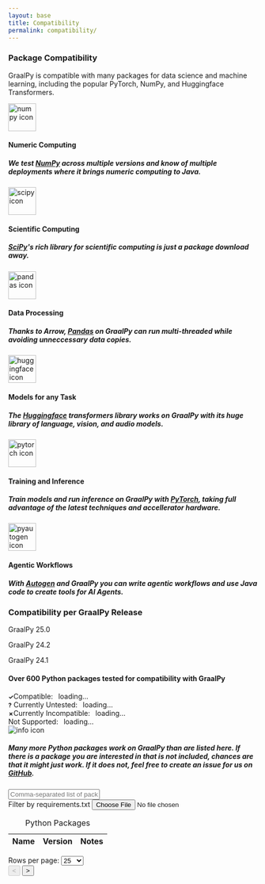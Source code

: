 ```yaml
---
layout: base
title: Compatibility
permalink: compatibility/
---
```


<style>
img.pylogo {
  width: 56px;
  height: 56px;
}

.langbenefits__icon_pylogo {
  width: 80px;
}

.dataTable-version {
  min-width: 120px;
}

.highlight-package::before
{
  float: right;
  border-radius: 50%;
  margin-top: 0.5ex;
  width: 15px;
  height: 15px;
  display: inline-block;
  margin-right: 5px;
}

.legend-item-1::before
{
  font-size: 12px;
  font-weight: bold;
  text-align: center;
  content: "✓";
}

.legend-item-2::before
{
  font-size: 12px;
  font-weight: bold;
  text-align: center;
  content: "?";
}

.legend-item-3::before
{
  font-size: 12px;
  font-weight: bold;
  text-align: center;
  content: "✗";
}

#compatibility-stats-compatible,
#compatibility-stats-untested,
#compatibility-stats-incompatible,
#compatibility-stats-not-supported {
  padding-left: 0.5em;
}
</style>


<script src="{{ '/assets/js/check_compatibility_helpers.js' | relative_url }}"></script>
<script>
    DB.ANY_VERSION = "any";
    DB.INSTALLS_BUT_FAILS_TESTS = "The package installs, but the test suite was not set up for GraalPy.";
    DB.FAILS_TO_INSTALL = "We have been unable to build, install, or run tests for this package.";
    DB.UNSUPPORTED = "The package is unsupported.";
    DB.PERCENT_PASSING = (pct) => `${pct}% of the tests are passing on GraalPy.`;
    const PATCH_AVAILABLE = "GraalPy will automatically apply a patch when installing this package to improve compatibility.";
    const LOWER_PRIORITY = "This version works, but there is no reason to prefer it over more recent versions.";
    const BUILD_SCRIPT_AVAILABLE = (url) => `If you have trouble building this package, there is a <a href='${url}' target='_blank'>script</a>.`

    const default_version = 'v250';
    const show_percentages = true;
    const dbs = {};
    var module_query = '';
    const load_db = function (graalpyVersion) {
        var graalvmVersion = graalpyVersion.replace(/^v/, "").replace(/^(\d\d)/, "$1.");
        var wheelbuilder_scripts = new Promise(function (resolve, reject) {
            const xhr = new XMLHttpRequest();
            const url = `https://api.github.com/repos/oracle/graalpython/contents/scripts/wheelbuilder/linux?ref=release/graal-vm/${graalvmVersion}`;
            xhr.open('GET', url);
            xhr.overrideMimeType('text/plain');
            xhr.onload = function () {
                if (this.status === 200) {
                    const contents = JSON.parse(this.responseText);
                    const packages = [];
                    for (const item of contents) {
                        const parts = item.name.split('.');
                        const package_name = parts[0];
                        const version = parts.slice(1, -1).join('.') || DB.ANY_VERSION;
                        packages.push(`${package_name},${version},0,${BUILD_SCRIPT_AVAILABLE(item.html_url)}`);
                    }
                    resolve(packages.join("\n"));
                } else {
                    reject(this.statusText);
                }
            };
            xhr.onerror = function () {
                reject(url);
            };
            xhr.send();
        });
        var patch_metadata = new Promise(function (resolve, reject) {
            const xhr = new XMLHttpRequest();
            const url = `https://raw.githubusercontent.com/oracle/graalpython/refs/heads/release/graal-vm/${graalvmVersion}/graalpython/lib-graalpython/patches/metadata.toml`;
            xhr.open('GET', url);
            xhr.overrideMimeType('text/plain');
            xhr.onload = function () {
                if (this.status === 200) {
                    const patches = [];
                    const lines = this.responseText.split('\n');
                    var currentPatch = null;
                    for (let i = 0; i < lines.length; i++) {
                        const line = lines[i].trim();
                        if (line.startsWith('[[')) {
                            if (currentPatch != null) {
                                patches.push(
                                    [currentPatch.name,
                                     currentPatch.version,
                                     0,
                                     currentPatch.comment || PATCH_AVAILABLE].join(",")
                                )
                            }
                            let pkgName = line.substring(2, line.indexOf(".")).trim();
                            currentPatch = {name: pkgName, version: DB.ANY_VERSION};
                        } else if (line.startsWith('note =')) {
                            currentPatch.comment = line.substring('note ='.length).trim();
                        } else if (line.startsWith('version =')) {
                            currentPatch.version = line.substring('version ='.length).trim().replace(/'|"/g, '').replace(/^== ?/, "").replace(/, ?/g, " and ");
                        } else if (line.startsWith('install-priority =')) {
                            if (parseInt(line.substring('install-priority ='.length).trim(), 10) <= 0) {
                                if (currentPatch.comment) {
                                    if (!currentPatch.comment.endsWith(".")) {
                                        currentPatch.comment += ".";
                                    }
                                    currentPatch.comment += " " + LOWER_PRIORITY;
                                } else {
                                    currentPatch.comment = LOWER_PRIORITY;
                                }
                            }
                        }
                    }
                    if (currentPatch != null) {
                        patches.push(
                            [currentPatch.name,
                             currentPatch.version,
                             0,
                             currentPatch.comment || PATCH_AVAILABLE].join(",")
                        )
                    }
                    resolve(patches.join("\n"));
                } else {
                    reject(this.statusText);
                }
            };
            xhr.onerror = function () {
                reject(url);
            };
            xhr.send();
        });
        var module_testing_csv = new Promise(function (resolve, reject) {
            const xhr = new XMLHttpRequest();
            const url = `/python/module_results/python-module-testing-${graalpyVersion}.csv`;
            xhr.open('GET', url);
            xhr.overrideMimeType('text/plain');
            xhr.onload = function () {
                if (this.status === 200) {
                    resolve(this.responseText);
                } else {
                    reject(this.statusText);
                }
            };
            xhr.onerror = function () {
                reject(url);
            };
            xhr.send();
        });
        var wheels_csv = new Promise(function (resolve, reject) {
            const xhr = new XMLHttpRequest();
            const url = `/python/wheels/${graalpyVersion}.csv`;
            xhr.open('GET', url);
            xhr.overrideMimeType('text/plain');
            xhr.onload = function () {
                if (this.status === 200) {
                    resolve(this.responseText);
                } else {
                    reject(this.statusText);
                }
            };
            xhr.onerror = function () {
                reject(url);
            };
            xhr.send();
        });
        return new Promise(function (resolve, reject) {
            Promise.allSettled([module_testing_csv, patch_metadata, wheelbuilder_scripts, wheels_csv]).then(function (results) {
                resolve(results.map(function (result) {
                    if (result.status === 'fulfilled') {
                        return result.value;
                    } else {
                        return null;
                    }
                }).filter((entry) => !!entry).join("\n"));
            }).catch(function (err) {
                reject(err);
            });
        });
    };
    let pageNumber = 0;
    let database;
    const getRowsPerPage = function () {
        return parseInt($('#rowsPerPage').val());
    }
    const updatePagination = function (reset) {
        if (reset) {
            pageNumber = 0;
        }
        $('#pagination-previous').attr('disabled', pageNumber == 0);
        const rowsPerPage = getRowsPerPage();
        const count = $('#dataTable tbody tr:not(.dataTable-filtered-out)').length;
        let pageText;
        if (count < rowsPerPage) {
            pageText = `1-${count}`;
            pageNumber = 0;
        } else {
            const start = pageNumber * rowsPerPage;
            const end = start + rowsPerPage;
            $('#pagination-next').attr('disabled', end >= count);
            pageText = `${start}-${Math.min(end, count)}`
            if (!reset) {
                let numberOfRowsToSkip = start
                let numberOfVisibleRows = 0;
                const rows = $('#dataTable tbody tr');
                rows.each(function () {
                    if (!$(this).hasClass('dataTable-filtered-out')) {
                        if (numberOfRowsToSkip > 0) {
                            $(this).hide();
                            numberOfRowsToSkip--;
                        } else {
                            if (numberOfVisibleRows < rowsPerPage) {
                                $(this).show();
                                numberOfVisibleRows++;
                            } else {
                                $(this).hide();
                            }
                        }
                    }
                });
            }
        }
        $('#pagination-label').text(`${pageText} of ${count}`)
    }
    const toStatisticsText = function (part, total) {
        return `${part} (${Math.round(part / total * 100 * 100) / 100}%)`
    }
    const updateStatistics = function (count, countCompatible, countUntested, countIncompatible, countNotSupported) {
        var offset = 0;
        var svg = `<svg xmlns="http://www.w3.org/2000/svg" width="160" height="160">
          <g transform="rotate(-90)" transform-origin="80 80">`;
        const drawOne = function(name, size, color) {
          svg += `<circle r="64" cx="80" cy="80"
            fill="none" pathLength="${count}"
            stroke="${color}" stroke-width="32"
            stroke-dasharray="0 ${offset} ${size} ${count - offset - size}">
              <title>${name}: ${toStatisticsText(size, count)}</title>
            </circle>
          `;
          offset += size;
        }
        drawOne('Compatible', countCompatible, '#13A97C');
        drawOne('Untested', countUntested, '#76D1FF');
        drawOne('Incompatible', countIncompatible, '#C84D4D');
        drawOne('Unsupported', countNotSupported, '#D7D7D7');
        svg += `</g></svg>`;
        var chart = document.getElementById('pie-chart');
        chart.innerHTML = svg;

        $('#compatibility-stats-compatible').text(toStatisticsText(countCompatible, count));
        $('#compatibility-stats-untested').text(toStatisticsText(countUntested, count));
        $('#compatibility-stats-incompatible').text(toStatisticsText(countIncompatible, count));
        $('#compatibility-stats-not-supported').text(toStatisticsText(countNotSupported, count));
    }
    const updatePageData = function () {
        const params = new URLSearchParams(window.location.search);
        const graalpyModuleValue = params.get('version') || default_version;
        load_db(graalpyModuleValue).then(function (db_contents) {
            database = new DB("python", db_contents);
            const rowsPerPage = getRowsPerPage();
            let count = 0;
            let countCompatible = 0;
            let countUntested = 0;
            let countIncompatible = 0;
            let countNotSupported = 0;
            $('#dataTable tbody').empty();
            for (let package in database.db) {
                const versions = database.db[package];
                const version_keys = Object.keys(versions).sort((a, b) => {
                    const versionA = a.replace(/[~><=! ]/g, '');
                    const versionB = b.replace(/[~><=! ]/g, '');
                    if (versionA < versionB) return -1;
                    if (versionA > versionB) return 1;
                    return 0;
                });
                versions_loop: for (const version of version_keys) {
                    if (version.startsWith('~')) {
                        continue;
                    }
                    const info = versions[version];
                    switch (info.test_status) {
                        case 0:
                            countCompatible++;
                            break;
                        case 1:
                            countUntested++;
                            break;
                        case 2:
                            countIncompatible++;
                            break;
                        case 3:
                            countNotSupported++;
                            break;
                        default:
                            continue versions_loop;
                    }
                    const styling = count++ < rowsPerPage ? '' : ' style="display: none;"';
                    const highlight = '<span class="highlight-package legend-item-1"></span>'.repeat(Math.ceil(info.highlight));
                    $('#dataTable tbody').append(`
                            <tr${styling}>
                                <td class="dataTable-name"><a href="https://pypi.org/project/${info.name}" target="_blank">${info.name}<a/></td>
                                <td class="dataTable-version">${info.version}${highlight}</td>
                                <td>${info.notes}</td>
                            </tr>`);
                }
            }
            $('#compatibility_page__search-field').trigger("input");
            updateStatistics(count, countCompatible, countUntested, countIncompatible, countNotSupported);
            updatePagination(true);
        });
    }
    $(document).ready(function () {
        updatePageData();
        $('#compatibility_page__search-field').on('input', function () {
            const searchTerms = this.value.split(',');
            let numberOfVisibleRows = 0;
            const rowsPerPage = getRowsPerPage();
            const rows = $('#dataTable tbody tr');
            rows.each(function () {
                if (searchTerms.some(term => (searchTerms.length <= 1 || term !== '') && $(this).find('.dataTable-name').first().text().includes(term))) {
                    $(this).removeClass('dataTable-filtered-out');
                    if (numberOfVisibleRows < rowsPerPage) {
                        $(this).show();
                        numberOfVisibleRows++;
                    } else {
                        $(this).hide();
                    }
                } else {
                    $(this).addClass('dataTable-filtered-out');
                    $(this).hide();
                }
            });
            updatePagination(true);
        });
        $('#add-requirements-btn').on('change', function (e) {
            e.stopPropagation();
            e.preventDefault();
            const file = this.files[0];
            const fileReader = new FileReader();
            fileReader.onloadend = function (e) {
                const contents = e.target.result;
                const searchTerms = [];
                for (const line of contents.split('\n')) {
                    const trimmedLine = line.trim();
                    const pythonPackageName = trimmedLine.match(/^[a-zA-Z0-9]+/);
                    if (pythonPackageName !== null) {
                        searchTerms.push(pythonPackageName);
                    }
                }
                const searchField = $('#compatibility_page__search-field');
                searchField.val(searchTerms.join(','));
                searchField.trigger('input').change();
            }
            fileReader.readAsText(file);
        });
        $('#rowsPerPage').on('input', function () {
            const rowsPerPage = parseInt(this.value);
            let numberOfVisibleRows = 0;
            const rows = $('#dataTable tbody tr');
            rows.each(function () {
                if (numberOfVisibleRows < rowsPerPage && !$(this).hasClass('dataTable-filtered-out')) {
                    $(this).show();
                    numberOfVisibleRows++;
                } else {
                    $(this).hide();
                }
            });
            updatePagination(true);
        });
        $('#pagination-previous').on('click', function () {
            pageNumber--;
            updatePagination(false);
        });
        $('#pagination-next').on('click', function () {
            pageNumber++;
            updatePagination(false);
        });
        /* top-level version switcher */
        $(".compatibility_page-item").click(function () {
            $(this).addClass("compatibility_page-active").siblings().removeClass("compatibility_page-active");
            const graalpyModuleValue = $(".compatibility_page-item.compatibility_page-module.compatibility_page-active").attr("data-filter");
            let search = window.location.search;
            if (search) {
                search = search.replace(/version=[^&]+&?/, "");
                if (search != "?" && !search.endsWith("&")) {
                    search += "&";
                }
            } else {
                search = "?";
            }
            search += `version=${graalpyModuleValue}`;
            window.history.pushState("", window.location.title, search);
            updatePageData();
        });
        function setFilters() {
            const params = new URLSearchParams(window.location.search);
            const graalpyModuleValue = params.get('version') || default_version;
            const moduleFilterElement = $(`.compatibility_page-module[data-filter=${graalpyModuleValue}]`);
            moduleFilterElement.addClass("compatibility_page-active").siblings().removeClass("compatibility_page-active");
            const packages = params.get('packages') || "";
            $('#compatibility_page__search-field').val(packages);
        }
        setFilters();
    });
</script>

<section class="content-section compatibility-homescreen versions">
    <div class="wrapper">
        <div>
            <div class="container">
                <h3 class="truffle__subtitle">Package Compatibility</h3>
                <p class="truffle__subtitle">GraalPy is compatible with many packages for data science and machine learning, including the popular PyTorch, NumPy, and Huggingface Transformers.</p>
            </div>
        </div>
    </div>
</section>
<!-- Benefits -->
<section class="content-section">
  <div class="wrapper">
    <div class="langbenefits">
      <div class="container">
        <div class="langbenefits__row">
          <div class="langbenefits__card">
            <div class="langbenefits__icon langbenefits__icon_pylogo">
              <img class="pylogo" src='{{ "/assets/img/python/numpy.svg" | relative_url }}' alt="numpy icon">
            </div>
            <div class="langbenefits__title">
              <h4>Numeric Computing</h4>
            </div>
            <div class="langpage__benefits-text">
              <h5>We test <a href="?packages=numpy#compattable-container">NumPy</a> across multiple versions and know of multiple deployments where it brings numeric computing to Java.</h5>
            </div>
          </div>
          <div class="langbenefits__card">
            <div class="langbenefits__icon langbenefits__icon_pylogo">
              <img class="pylogo" src='{{ "/assets/img/python/scipy.svg" | relative_url }}' alt="scipy icon">
            </div>
            <div class="langbenefits__title">
              <h4>Scientific Computing</h4>
            </div>
            <div class="langpage__benefits-text">
              <h5><a href="?packages=scipy#compattable-container">SciPy</a>'s rich library for scientific computing is just a package download away.</h5>
            </div>
          </div>
          <div class="langbenefits__card">
            <div class="langbenefits__icon langbenefits__icon_pylogo">
              <img class="pylogo" src='{{ "/assets/img/python/pandas.svg" | relative_url }}' alt="pandas icon">
            </div>
            <div class="langbenefits__title">
              <h4>Data Processing</h4>
            </div>
            <div class="langpage__benefits-text">
              <h5>Thanks to Arrow, <a href="?packages=pandas,arrow#compattable-container">Pandas</a> on GraalPy can run multi-threaded while avoiding unneccessary data copies.</h5>
            </div>
          </div>
        </div>
        <div class="langbenefits__row">
          <div class="langbenefits__card">
            <div class="langbenefits__icon langbenefits__icon_pylogo">
              <img class="pylogo" src='{{ "/assets/img/python/huggingface.svg" | relative_url }}' alt="huggingface icon">
            </div>
            <div class="langbenefits__title">
              <h4>Models for any Task</h4>
            </div>
            <div class="langpage__benefits-text">
              <h5>The <a href="?packages=huggingface,transformers#compattable-container">Huggingface</a> transformers library works on GraalPy with its huge library of language, vision, and audio models.</h5>
            </div>
          </div>
          <div class="langbenefits__card">
            <div class="langbenefits__icon langbenefits__icon_pylogo">
              <img class="pylogo" src='{{ "/assets/img/python/pytorch.svg" | relative_url }}' alt="pytorch icon">
            </div>
            <div class="langbenefits__title">
              <h4>Training and Inference</h4>
            </div>
            <div class="langpage__benefits-text">
              <h5>Train models and run inference on GraalPy with <a href="?packages=torch#compattable-container">PyTorch</a>, taking full advantage of the latest techniques and accellerator hardware.</h5>
            </div>
          </div>
          <div class="langbenefits__card">
            <div class="langbenefits__icon langbenefits__icon_pylogo">
              <img class="pylogo" src='{{ "/assets/img/python/autogen.svg" | relative_url }}' alt="pyautogen icon">
            </div>
            <div class="langbenefits__title">
              <h4>Agentic Workflows</h4>
            </div>
            <div class="langpage__benefits-text">
              <h5>With <a href="?packages=autogen#compattable-container">Autogen</a> and GraalPy you can write agentic workflows and use Java code to create tools for AI Agents.</h5>
            </div>
          </div>
        </div>
      </div>
    </div>
  </div>
</section>

<section class="boxes">
    <div class="wrapper">
      <div class="container compatibility_page-box v231 all">
          <div class="compatibility__mid">
              <div class="container">
                <h3 id="compattable-container" class="langpage__title-02">Compatibility per GraalPy Release</h3>
              <div class="compatibility_page-filter">
              <div class="compatibility__row">
                  <p class="compatibility_page-item compatibility_page-module compatibility_page-active" data-filter="v250">GraalPy 25.0</p>
                  <p class="compatibility_page-item compatibility_page-module" data-filter="v242">GraalPy 24.2</p>
                  <p class="compatibility_page-item compatibility_page-module" data-filter="v241">GraalPy 24.1</p>
              </div>
          </div>
                  <div class="compatibility__chart">
                      <h4 class="comp__chart-title">Over 600 Python packages tested for compatibility with GraalPy</h4>
                      <div class="compatibility__chart-row">
                          <div class="chart" id="pie-chart">
                          </div>
                          <div class="legend">
                              <div>
                                  <div class="legend-item legend-item-1"
                                      title="More than 90% of the package's tests run successfully on GraalPy">Compatible: <span id="compatibility-stats-compatible">loading...</span><sup class="info-tooltip"></sup></div>
                                  <div class="legend-item legend-item-2"
                                      title="The package either does not install on GraalPy or is not currently tested">
                                      Currently Untested: <span id="compatibility-stats-untested">loading...</span><sup class="info-tooltip"></sup></div>
                              </div>
                              <div>
                                  <div class="legend-item legend-item-3"
                                      title="Fewer than 90% of the package's tests run successfully on GraalPy">Currently
                                      Incompatible: <span id="compatibility-stats-incompatible">loading...</span><sup class="info-tooltip"></sup></div>
                                  <div class="legend-item legend-item-4"
                                      title="We have no plans to test the package">Not
                                      Supported: <span id="compatibility-stats-not-supported">loading...</span><sup class="info-tooltip"></sup></div>
                              </div>
                          </div>
                      </div>
                  </div>
              </div>
          </div>
      </div>
    </div>
</section>

<section class="content-section module-table">
    <div class="wrapper">
        <div class="compatibility">
            <div class="container">
            <div class="comp-info">
            <img class="info-icon" src='{{ "/assets/img/python/info-icon.svg" | relative_url }}' alt="info icon">
            <h5 class="compatibility-text">Many more Python packages work on GraalPy than are listed here. If there is a package you are interested in that is not included, chances are that it might just work. If it does not, feel free to create an issue for us on <a href="https://github.com/oracle/graalpython/issues" target="_blank">GitHub</a>.</h5>
            </div>
                <div class="package__row">
                    <div class="package__search">
                        <input type="text" id="compatibility_page__search-field" placeholder="Comma-separated list of packages">
                    </div>
                    <div class="package__btn">
                        <div class='input-file gp-requirement'>
                            <label for="add-requirements-btn" class="btn-comp-link">
                                Filter by requirements.txt
                            </label>
                            <input type="file" id="add-requirements-btn" accept=".txt">
                        </div>
                    </div>
                </div>
                <div class="compattable-container">
                    <table class="compattable" id="dataTable">
                        <caption class="visually-hidden">Python Packages</caption>
                        <thead>
                            <tr class="add-radius">
                                <th scope="col" title="Name">Name</th>
                                <th scope="col" title="Version">Version</th>
                                <th scope="col" title="Notes">Notes</th>
                            </tr>
                        </thead>
                        <tbody></tbody>
                    </table>
                </div>
                <div class="tablebot">
                    <div class="tablebot__elements">
                        <label for="rowsPerPage">Rows per page:</label>
                        <select id="rowsPerPage">
                            <option value="25" selected>25</option>
                            <option value="50">50</option>
                            <option value="100">100</option>
                        </select>
                        <div class="pagination-group">
                            <div class="pagination-lab" id="pagination-label"></div>
                            <button class="pagination-dis" id="pagination-previous" disabled>&#60;</button>
                            <button class="pagination-act" id="pagination-next">&#62;</button>
                        </div>
                    </div>
                </div>
            </div>
        </div>
    </div>
</section>
